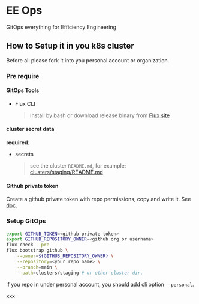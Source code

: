 # EE Ops

GitOps everything for Efficiency Engineering

## How to Setup it in you k8s cluster

Before all please fork it into you personal account or organization.

### Pre require

#### GitOps Tools

- Flux CLI
  > Install by bash or download release binary from
  > [Flux site](https://fluxcd.io/docs/get-started/#install-the-flux-cli)

#### cluster secret data

**required**:

- secrets
  > see the cluster `README.md`, for example: [clusters/staging/README.md](clusters/staging/README.md)


#### Github private token

Create a github private token with repo permissions, copy and write it. See
[doc](https://fluxcd.io/docs/get-started/#before-you-begin).

### Setup GitOps

```bash
export GITHUB_TOKEN=<github private token>
export GITHUB_REPOSITORY_OWNER=<github org or username>
flux check --pre
flux bootstrap github \
    --owner=${GITHUB_REPOSITORY_OWNER} \
    --repository=<your repo name> \
    --branch=main \
    --path=clusters/staging # or other cluster dir.
```

if you repo in under personal account, you should add cli option `--personal`.

xxx
